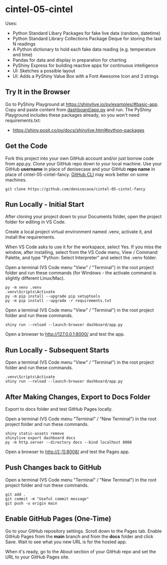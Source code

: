 # cintel-05-cintel


Uses:

- Python Standard Libary Packages for fake live data (random, datetime)
- Python Standard Library Collections Package Deque for storing the last N readings
- A Python dictionary to hold each fake data reading (e.g. temperature and time)
- Pandas for data and display in preparation for charting
- PyShiny Express for building reactive apps for continuous intelligence
- UI: Sketches a possible layout
- UI: Adds a PyShiny Value Box with a Font Awesome Icon and 3 strings

## Try It in the Browser

Go to PyShiny Playground at <https://shinylive.io/py/examples/#basic-app>.
Copy and paste content from [dashboard/app.py](dashboard/app.py) and run.
The PyShiny Playground includes these packages already, so you won't need requirements.txt:

- <https://shiny.posit.co/py/docs/shinylive.html#python-packages>

## Get the Code

Fork this project into your own GitHub account and/or just borrow code from app.py.
Clone your GitHub repo down to your local machine.
Use your GitHub **username** in place of denisecase and your GitHub **repo name** in place of cintel-05-cintel-fancy.
[GitHub CLI](https://cli.github.com/) may work better on some machines.

```shell
git clone https://github.com/denisecase/cintel-05-cintel-fancy
```

## Run Locally - Initial Start

After cloning your project down to your Documents folder, open the project folder for editing in VS Code.

Create a local project virtual environment named .venv, activate it, and install the requirements.

When VS Code asks to use it for the workspace, select Yes.
If you miss the window, after installing, select from the VS Code menu, View / Command Palette, and type "Python: Select Interpreter" and select the .venv folder.

Open a terminal (VS Code menu "View" / "Terminal") in the root project folder and run these commands (for Windows - the activate command is slightly different Linux/Mac).

```shell
py -m venv .venv
.venv\Scripts\Activate
py -m pip install --upgrade pip setuptools
py -m pip install --upgrade -r requirements.txt
```

Open a terminal (VS Code menu "View" / "Terminal") in the root project folder and run these commands.

```shell
shiny run --reload --launch-browser dashboard/app.py
```

Open a browser to <http://127.0.0.1:8000/> and test the app.

## Run Locally - Subsequent Starts

Open a terminal (VS Code menu "View" / "Terminal") in the root project folder and run these commands.

```shell
.venv\Scripts\Activate
shiny run --reload --launch-browser dashboard/app.py
```

## After Making Changes, Export to Docs Folder

Export to docs folder and test GitHub Pages locally.

Open a terminal (VS Code menu "Terminal" / "New Terminal") in the root project folder and run these commands.

```shell
shiny static-assets remove
shinylive export dashboard docs
py -m http.server --directory docs --bind localhost 8008
```

Open a browser to <http://[::1]:8008/> and test the Pages app.

## Push Changes back to GitHub

Open a terminal (VS Code menu "Terminal" / "New Terminal") in the root project folder and run these commands.

```shell
git add .
git commit -m "Useful commit message"
git push -u origin main
```

## Enable GitHub Pages (One-Time)

Go to your GitHub repository settings. 
Scroll down to the Pages tab.
Enable GitHub Pages from the **main** branch and from the **docs** folder and click Save.
Wait to see what you new URL is for the hosted app.

When it's ready, go to the About section of your GitHub repo and set the URL to your GitHub Pages site.
